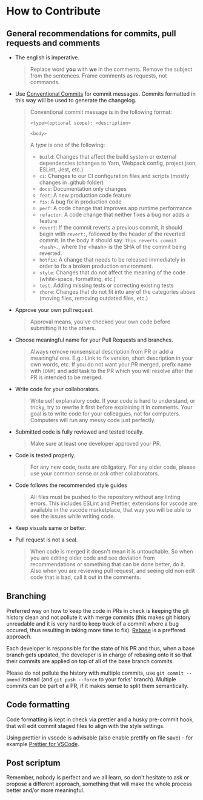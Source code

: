# How to Contribute

## General recommendations for commits, pull requests and comments

- The english is imperative.

  > Replace word **you** with **we** in the comments. Remove the subject from the sentences. Frame comments as requests, not commands.

- Use [Conventional Commits](https://www.conventionalcommits.org/) for commit messages. Commits formatted in this way will be used to generate the changelog.

  > Conventional commit message is in the following format:
  >
  > ```
  > <type>(optional scope): <description>
  >
  > <body>
  > ```
  >
  > A _type_ is one of the following:
  >
  > - `build`: Changes that affect the build system or external dependencies (changes to Yarn, Webpack config, project.json, ESLint, Jest, etc.)
  > - `ci`: Changes to our CI configuration files and scripts (mostly changes in .github folder)
  > - `docs`: Documentation only changes
  > - `feat`: A new production code feature
  > - `fix`: A bug fix in production code
  > - `perf`: A code change that improves app runtime performance
  > - `refactor`: A code change that neither fixes a bug nor adds a feature
  > - `revert`: If the commit reverts a previous commit, it should begin with `revert:`, followed by the header of the reverted commit. In the body it should say: `This reverts commit <hash>.`, where the \<hash\> is the SHA of the commit being reverted.
  > - `hotfix`: A change that needs to be released immediately in order to fix a broken production environment.
  > - `style`: Changes that do not affect the meaning of the code (white-space, formatting, etc.)
  > - `test`: Adding missing tests or correcting existing tests
  > - `chore`: Changes that do not fit into any of the categories above (moving files, removing outdated files, etc.)

- Approve your own pull request.
  > Approval means, you've checked your own code before submitting it to the others.
- Choose meaningful name for your Pull Requests and branches.
  > Always remove nonsensical description from PR or add a meaningful one. E.g.: Link to fix version, short description in your own words, etc. If you do not want your PR merged, prefix name with `[DNM]` and add task to the PR which you will resolve after the PR is intended to be merged.
- Write code for your collaborators.
  > Write self explanatory code. If your code is hard to understand, or tricky, try to rewrite it first before explaining it in comments. Your goal is to write code for your colleagues, not for computers. Computers will run any messy code just perfectly.
- Submitted code is fully reviewed and tested locally.
  > Make sure at least one developer approved your PR.
- Code is tested properly.
  > For any new code, tests are obligatory. For any older code, please use your common sense or ask other collaborators.
- Code follows the recommended style guides
  > All files must be pushed to the repository without any linting errors. This includes ESLint and Prettier, extensions for vscode are available in the vscode marketplace,
  that way you will be able to see the issues while writing code.
- Keep visuals same or better.
- Pull request is not a seal.
  > When code is merged it doesn't mean it is untouchable. So when you are editing older code and see deviation from recommendations or something that can be done better, do it. Also when you are reviewing pull request, and seeing old non edit code that is bad, call it out in the comments.

## Branching

Preferred way on how to keep the code in PRs in check is keeping the git history clean and not pollute it with merge commits (this makes git history unreadable and it is very hard to keep track of a commit where a bug occured, thus resulting in taking more time to fix). [Rebase](https://git-scm.com/book/en/v2/Git-Branching-Rebasing) is a preffered approach.

Each developer is responsible for the state of his PR and thus, when a base branch gets updated, the developer is in charge of rebasing onto it so that their commits are applied on top of all of the base branch commits.

Please do not pollute the history with multiple commits, use `git commit --amend` instead (and `git push --force` to your forks' branch). Multiple commits can be part of a PR, if it makes sense to split them semantically.

## Code formatting

Code formatting is kept in check via prettier and a husky pre-commit hook, that will edit commit staged files to align with the style settings.

Using prettier in vscode is advisable (also enable prettify on file save) - for example [Prettier for VSCode](https://marketplace.visualstudio.com/items?itemName=esbenp.prettier-vscode).

## Post scriptum

Remember, nobody is perfect and we all learn, so don't hesitate to ask or propose a different approach, something that will make the whole process better and/or more meaningful.